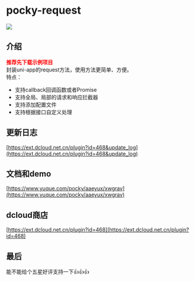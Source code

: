 # pocky-request

<img src="https://img.shields.io/badge/version-1.3-blue.svg?cacheSeconds=2592000" /><br />

## 介绍
<font color="red">**推荐先下载示例项目**</font><br />
封装uni-app的request方法，使用方法更简单、方便。<br />
特点：
- 支持callback回调函数或者Promise
- 支持全局、局部的请求和响应拦截器
- 支持添加配置文件
- 支持根据接口自定义处理

## 更新日志
[https://ext.dcloud.net.cn/plugin?id=468&update_log](https://ext.dcloud.net.cn/plugin?id=468&update_log)

## 文档和demo
[https://www.yuque.com/pocky/aaeyux/xwgrav](https://www.yuque.com/pocky/aaeyux/xwgrav)

## dcloud商店
[https://ext.dcloud.net.cn/plugin?id=468](https://ext.dcloud.net.cn/plugin?id=468)


## 最后
能不能给个五星好评支持一下👍👍👍